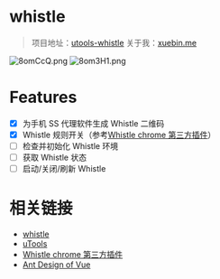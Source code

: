 # whistle

> 项目地址：[utools-whistle](https://github.com/MrLeo/utools-whistle)
> 关于我：[xuebin.me](https://xuebin.me)


![8omCcQ.png](https://s1.ax1x.com/2020/03/22/8omCcQ.png)
![8om3H1.png](https://s1.ax1x.com/2020/03/22/8om3H1.png)


# Features

- [x] 为手机 SS 代理软件生成 Whistle 二维码
- [x] Whistle 规则开关（参考[Whistle chrome 第三方插件](https://gitee.com/thesadboy/whistle-rules-plugin)）
- [ ] 检查并初始化 Whistle 环境
- [ ] 获取 Whistle 状态
- [ ] 启动/关闭/刷新 Whistle

# 相关链接

- [whistle](http://wproxy.org/whistle/)
- [uTools](https://u.tools/docs/developer/config.html)
- [Whistle chrome 第三方插件](https://gitee.com/thesadboy/whistle-rules-plugin)
- [Ant Design of Vue](https://www.antdv.com/docs/vue/introduce-cn/)




